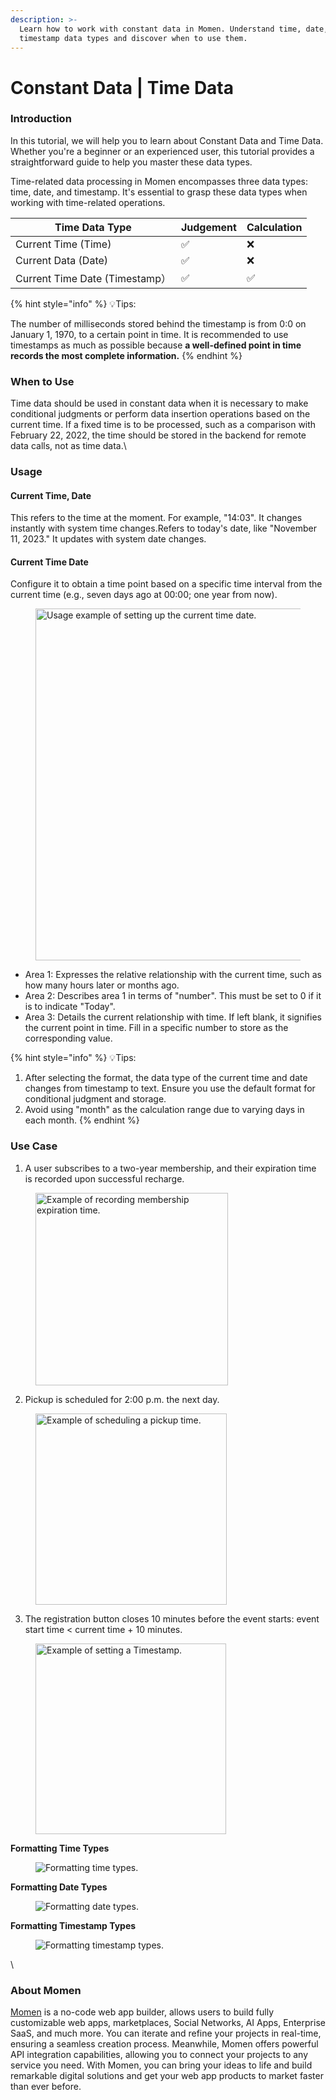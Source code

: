 ```yaml
---
description: >-
  Learn how to work with constant data in Momen. Understand time, date, and
  timestamp data types and discover when to use them.
---
```


# Constant Data | Time Data

### Introduction

In this tutorial, we will help you to learn about Constant Data and Time Data. Whether you're a beginner or an experienced user, this tutorial provides a straightforward guide to help you master these data types.

Time-related data processing in Momen encompasses three data types: time, date, and timestamp. It's essential to grasp these data types when working with time-related operations.

| Time Data Type                | Judgement | Calculation |
| ----------------------------- | --------- | ----------- |
| Current Time (Time)           | ✅         | ❌           |
| Current Data (Date)           | ✅         | ❌           |
| Current Time Date (Timestamp） | ✅         | ✅           |

{% hint style="info" %}
💡Tips:

The number of milliseconds stored behind the timestamp is from 0:0 on January 1, 1970, to a certain point in time. It is recommended to use timestamps as much as possible because **a well-defined point in time records the most complete information.**
{% endhint %}

### When to Use

Time data should be used in constant data when it is necessary to make conditional judgments or perform data insertion operations based on the current time. If a fixed time is to be processed, such as a comparison with February 22, 2022, the time should be stored in the backend for remote data calls, not as time data.\


### Usage

#### Current Time, Date

This refers to the time at the moment. For example, "14:03". It changes instantly with system time changes.Refers to today's date, like "November 11, 2023." It updates with system date changes.

#### Current Time Date

Configure it to obtain a time point based on a specific time interval from the current time (e.g., seven days ago at 00:00; one year from now).

<figure><img src="../../.gitbook/assets/1 (68).png" alt="Usage example of setting up the current time date." width="563"><figcaption></figcaption></figure>

* Area 1: Expresses the relative relationship with the current time, such as how many hours later or months ago.
* Area 2: Describes area 1 in terms of "number". This must be set to 0 if it is to indicate "Today".
* Area 3: Details the current relationship with time. If left blank, it signifies the current point in time. Fill in a specific number to store as the corresponding value.

{% hint style="info" %}
💡Tips:

1. After selecting the format, the data type of the current time and date changes from timestamp to text. Ensure you use the default format for conditional judgment and storage.
2. Avoid using "month" as the calculation range due to varying days in each month.
{% endhint %}

### Use Case

1. A user subscribes to a two-year membership, and their expiration time is recorded upon successful recharge.

<figure><img src="../../.gitbook/assets/2 (57).png" alt="Example of recording membership expiration time." width="308"><figcaption></figcaption></figure>

2. Pickup is scheduled for 2:00 p.m. the next day.

<figure><img src="../../.gitbook/assets/3 (54).png" alt="Example of scheduling a pickup time." width="306"><figcaption></figcaption></figure>

3. The registration button closes 10 minutes before the event starts: event start time < current time + 10 minutes.

<figure><img src="../../.gitbook/assets/4 (50).png" alt="Example of setting a Timestamp." width="305"><figcaption></figcaption></figure>

**Formatting Time Types**

<figure><img src="../../.gitbook/assets/3 (15).png" alt="Formatting time types."><figcaption></figcaption></figure>

**Formatting Date Types**

<figure><img src="../../.gitbook/assets/4 (15).png" alt="Formatting date types."><figcaption></figcaption></figure>

**Formatting Timestamp Types**

<figure><img src="../../.gitbook/assets/5 (10).png" alt="Formatting timestamp types."><figcaption></figcaption></figure>

\


### About Momen

[Momen](https://momen.app/?channel=blog-about) is a no-code web app builder, allows users to build fully customizable web apps, marketplaces, Social Networks, AI Apps, Enterprise SaaS, and much more. You can iterate and refine your projects in real-time, ensuring a seamless creation process. Meanwhile, Momen offers powerful API integration capabilities, allowing you to connect your projects to any service you need. With Momen, you can bring your ideas to life and build remarkable digital solutions and get your web app products to market faster than ever before.
